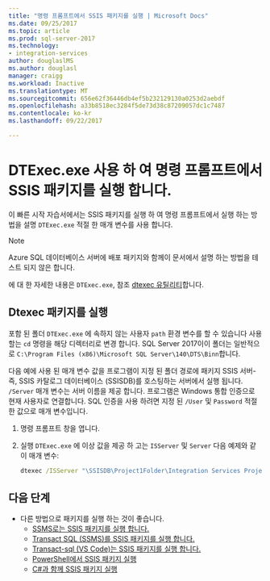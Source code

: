 ```yaml
---
title: "명령 프롬프트에서 SSIS 패키지를 실행 | Microsoft Docs"
ms.date: 09/25/2017
ms.topic: article
ms.prod: sql-server-2017
ms.technology:
- integration-services
author: douglaslMS
ms.author: douglasl
manager: craigg
ms.workload: Inactive
ms.translationtype: MT
ms.sourcegitcommit: 656e62f36446db4ef5b232129130a0253d2aebdf
ms.openlocfilehash: a33b8518ec3284f5de73d38c87209057dc1c7487
ms.contentlocale: ko-kr
ms.lasthandoff: 09/22/2017

---
```

# <a name="run-an-ssis-package-from-the-command-prompt-with-dtexecexe"></a>DTExec.exe 사용 하 여 명령 프롬프트에서 SSIS 패키지를 실행 합니다.
이 빠른 시작 자습서에서는 SSIS 패키지를 실행 하 여 명령 프롬프트에서 실행 하는 방법을 설명 `DTExec.exe` 적절 한 매개 변수를 사용 합니다.

> [!NOTE]
> Azure SQL 데이터베이스 서버에 배포 패키지와 함께이 문서에서 설명 하는 방법을 테스트 되지 않은 합니다.

에 대 한 자세한 내용은 `DTExec.exe`, 참조 [dtexec 유틸리티](https://docs.microsoft.com/en-us/sql/integration-services/packages/dtexec-utility)합니다.

## <a name="run-a-package-with-dtexec"></a>Dtexec 패키지를 실행

포함 된 폴더 `DTExec.exe` 에 속하지 않는 사용자 `path` 환경 변수를 할 수 있습니다 사용할는 `cd` 명령을 해당 디렉터리로 변경 합니다. SQL Server 2017이이 폴더는 일반적으로 `C:\Program Files (x86)\Microsoft SQL Server\140\DTS\Binn`합니다.

다음 예에 사용 된 매개 변수 값을 프로그램이 지정 된 폴더 경로에 패키지 SSIS 서버-즉, SSIS 카탈로그 데이터베이스 (SSISDB)를 호스팅하는 서버에서 실행 됩니다. `/Server` 매개 변수는 서버 이름을 제공 합니다. 프로그램은 Windows 통합 인증으로 현재 사용자로 연결합니다. SQL 인증을 사용 하려면 지정 된 `/User` 및 `Password` 적절 한 값으로 매개 변수입니다.

1. 명령 프롬프트 창을 엽니다.

2. 실행 `DTExec.exe` 에 이상 값을 제공 하 고는 `ISServer` 및 `Server` 다음 예제와 같이 매개 변수:

    ```cmd
    dtexec /ISServer "\SSISDB\Project1Folder\Integration Services Project1\Package.dtsx" /Server "localhost"
    ```

## <a name="next-steps"></a>다음 단계
- 다른 방법으로 패키지를 실행 하는 것이 좋습니다.
    - [SSMS로는 SSIS 패키지를 실행 합니다.](./ssis-quickstart-run-ssms.md)
    - [Transact SQL (SSMS)를 SSIS 패키지를 실행 합니다.](./ssis-quickstart-run-tsql-ssms.md)
    - [Transact-sql (VS Code)는 SSIS 패키지를 실행 합니다.](ssis-quickstart-run-tsql-vscode.md)
    - [PowerShell에서 SSIS 패키지 실행](ssis-quickstart-run-powershell.md)
    - [C#과 함께 SSIS 패키지 실행](./ssis-quickstart-run-dotnet.md) 

